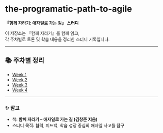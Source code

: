 # the-programatic-path-to-agile
**『함께 자라기: 애자일로 가는 길』 스터디**

이 저장소는 『함께 자라기』를 함께 읽고,  
각 주차별로 토론 및 학습 내용을 정리한 스터디 기록입니다.

---

## 📚 주차별 정리

- [Week 1](./week1.md)
- [Week 2](./week2.md)
- [Week 3](./week3.md)
- [Week 4](./week4.md)

---

### ✨ 참고
- 책: **함께 자라기 – 애자일로 가는 길 (김창준 지음)**
- 스터디 목적: 협력, 피드백, 학습 성장 중심의 애자일 사고를 탐구